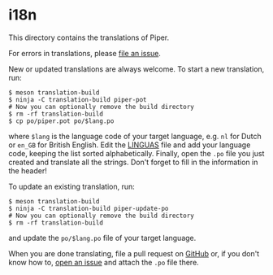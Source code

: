 i18n
====

This directory contains the translations of Piper.

For errors in translations, please [file an
issue](https://github.com/libratbag/piper/issues/new).

New or updated translations are always welcome. To start a new translation, run:

	$ meson translation-build
	$ ninja -C translation-build piper-pot
	# Now you can optionally remove the build directory
	$ rm -rf translation-build
	$ cp po/piper.pot po/$lang.po

where `$lang` is the language code of your target language, e.g. `nl` for Dutch
or `en_GB` for British English. Edit the
[LINGUAS](https://github.com/libratbag/piper/blob/master/po/LINGUAS) file and
add your language code, keeping the list sorted alphabetically.  Finally, open
the `.po` file you just created and translate all the strings. Don't forget to
fill in the information in the header!

To update an existing translation, run:

	$ meson translation-build
	$ ninja -C translation-build piper-update-po
	# Now you can optionally remove the build directory
	$ rm -rf translation-build

and update the `po/$lang.po` file of your target language.

When you are done translating, file a pull request on
[GitHub](https://github.com/libratbag/piper) or, if you don't know how to, [open
an issue](https://github.com/libratbag/piper/issues/new) and attach the `.po`
file there.
